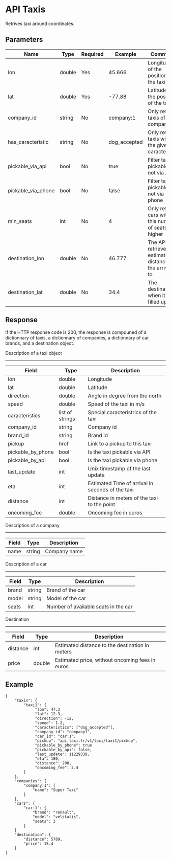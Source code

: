 API Taxis
=========

Retrives taxi around coordinates.

Parameters
----------

Name               | Type   |  Required | Example       |   Comment
-------------------|--------|-----------|---------------|-----------
lon                | double |  Yes      | 45.666        | Longitude of the position of the taxi
lat                | double |  Yes      | -77.88        | Latitude of the position of the taxi
company_id         | string |  No       |  company:1    | Only returns taxis of this company
has_caracteristic  | string |  No       |  dog_accepted | Only returns taxis with the given caracteristic
pickable_via_api   | bool   |  No       |  true         | Filter taxis pickable or not via API
pickable_via_phone | bool   |  No       |  false        | Filter taxis pickable or not via phone
min_seats          | int    |  No       |  4            | Only returns cars with this number of seats or higher
destination_lon    | double |  No       |  46.777       | The API will retrieve estimated distance to the arrival to 
destination_lat    | double |  No       |  34.4         | The destination when it's filled up.


Response
--------

If the HTTP response code is 200, the response is compouned of a dictionnary 
of taxis, a dictionnary of companies, a dictionnary of car brands, and a
destination object.

Description of a taxi object
*****************************

Field               | Type            | Description
--------------------|-----------------|------------------------------------------
lon                 | double          | Longitude
lat                 | double          | Latitude
direction           | double          | Angle in degree from the north
speed               | double          | Speed of the taxi in m/s
caracteristics      | list of strings | Special caracteristrics of the taxi
company_id          | string          | Company id
brand_id            | string          | Brand id
pickup              | href            | Link to a pickup to this taxi
pickable_by_phone   | bool            | Is the taxi pickable via API
pickable_by_api     | bool            | Is the taxi pickable via phone
last_update         | int             | Unix timestamp of the last update
eta                 | int             | Estimated Time of arrival in seconds of the taxi
distance            | int             | Distance in meters of the taxi to the point
oncoming_fee        | double          | Oncoming fee in euros


Description of a company
************************

Field | Type            | Description
------|-----------------|------------------------------------------
name  | string          | Company name 


Description of a car
********************

Field  | Type     | Description
-------|----------|------------------------------------------
brand  | string   | Brand of the car
model  | string   | Model of the car
seats  | int      | Number of available seats in the car

Destination
***********

Field    | Type     | Description
---------|----------|--------------------------------------------------
distance |  int     | Estimated distance to the destination in meters
price    |  double  | Estimated price, without oncoming fees in euros

Example
-------

```
{
    "taxis": {
        "taxi1": {
             "lon": 47.3
             "lat": 12.3,
             "direction": -12,
             "speed": 1.2,
             "caracteristics": ["dog_accepted"],
             "company_id": "company1",
             "car_id": "car:1",
             "pickup": "api.taxi.fr/v1/taxi/taxi1/pickup",
             "pickable_by_phone": true 
             "pickable_by_api": false,
             "last_update": 11229339,
             "eta": 180,
             "distance": 200,
             "oncoming_fee": 2.4
        }
    },
    "companies": {
        "company:1": {
            "name": "Super Taxi"
        }
    },
    "cars": {
        "car:1": {
            "brand": "renault",
            "model": "velstatis",
            "seats": 3
        }
    }
    "destination": {
        "distance": 5789,
        "price": 15.4
    }
}
```

